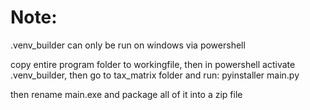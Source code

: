 # Note:

.venv_builder can only be run on windows via powershell

copy entire program folder to workingfile, then in powershell activate .venv_builder, then go to tax_matrix folder and run:
pyinstaller main.py

then rename main.exe and package all of it into a zip file

